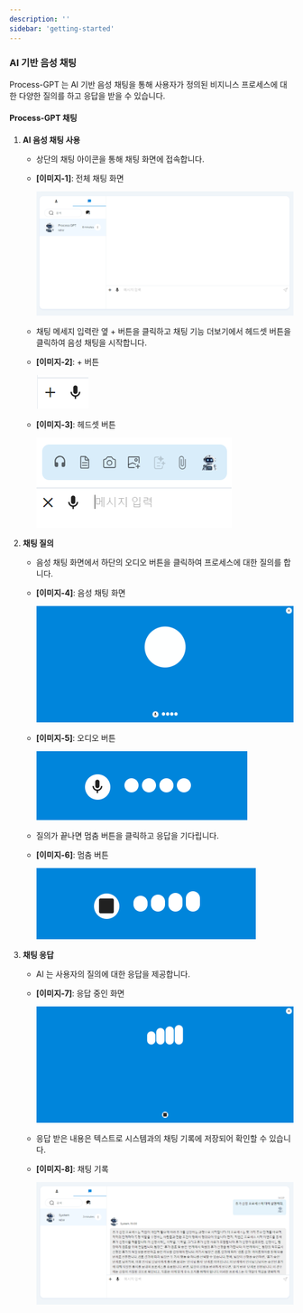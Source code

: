 ```yaml
---
description: ''
sidebar: 'getting-started'
---
```


### AI 기반 음성 채팅

Process-GPT 는 AI 기반 음성 채팅을 통해 사용자가 정의된 비지니스 프로세스에 대한 다양한 질의를 하고 응답을 받을 수 있습니다.

#### Process-GPT 채팅

1. **AI 음성 채팅 사용**
   - 상단의 채팅 아이콘을 통해 채팅 화면에 접속합니다.      
   - **[이미지-1]**: 전체 채팅 화면

      ![](../../uengine-image/process-gpt/process_gpt_ai_chat1.png)

   - 채팅 메세지 입력란 옆 + 버튼을 클릭하고 채팅 기능 더보기에서 헤드셋 버튼을 클릭하여 음성 채팅을 시작합니다.

   - **[이미지-2]**: + 버튼

      ![](../../uengine-image/process-gpt/process_gpt_ai_chat2.png)

   - **[이미지-3]**: 헤드셋 버튼

      ![](../../uengine-image/process-gpt/process_gpt_ai_chat3.png)

2. **채팅 질의**
   - 음성 채팅 화면에서 하단의 오디오 버튼을 클릭하여 프로세스에 대한 질의를 합니다.
   - **[이미지-4]**: 음성 채팅 화면

      ![](../../uengine-image/process-gpt/process_gpt_ai_chat4.png)

   - **[이미지-5]**: 오디오 버튼

      ![](../../uengine-image/process-gpt/process_gpt_ai_chat5.png)

   - 질의가 끝나면 멈춤 버튼을 클릭하고 응답을 기다립니다.
   - **[이미지-6]**: 멈춤 버튼

      ![](../../uengine-image/process-gpt/process_gpt_ai_chat6.png)

3. **채팅 응답**
   - AI 는 사용자의 질의에 대한 응답을 제공합니다.
   - **[이미지-7]**: 응답 중인 화면

      ![](../../uengine-image/process-gpt/process_gpt_ai_chat7.png)

   - 응답 받은 내용은 텍스트로 시스템과의 채팅 기록에 저장되어 확인할 수 있습니다.
   - **[이미지-8]**: 채팅 기록

      ![](../../uengine-image/process-gpt/process_gpt_ai_chat8.png)
